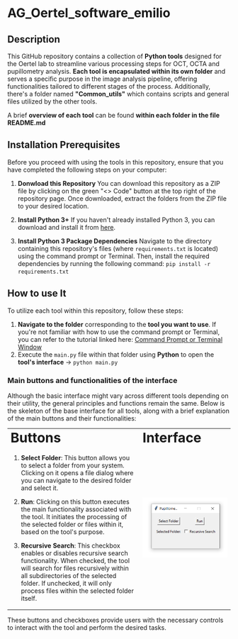 # AG_Oertel_software_emilio

## Description
This GitHub repository contains a collection of **Python tools** designed for the Oertel lab to streamline various processing steps for OCT, OCTA and pupillometry analysis. **Each tool is encapsulated within its own folder** and serves a specific purpose in the image analysis pipeline, offering functionalities tailored to different stages of the process. Additionally, there's a folder named **"Common_utils"** which contains scripts and general files utilized by the other tools.

A brief **overview of each tool** can be found **within each folder in the file README.md**


## Installation Prerequisites   
Before you proceed with using the tools in this repository, ensure that you have completed the following steps on your computer:

1. **Donwload this Repository**
You can download this repository as a ZIP file by clicking on the green "<> Code" button at the top right of the repository page. Once downloaded, extract the folders from the ZIP file to your desired location.

2. **Install Python 3+**
If you haven't already installed Python 3, you can download and install it from [here](https://www.python.org/downloads/).

3. **Install Python 3 Package Dependencies**
Navigate to the directory containing this repository's files (where `requirements.txt` is located) using the command prompt or Terminal. Then, install the required dependencies by running the following command: `pip install -r requirements.txt`


## How to use It
To utilize each tool within this repository, follow these steps:

1. **Navigate to the folder** corresponding to the **tool you want to use**. If you're not familiar with how to use the command prompt or Terminal, you can refer to the tutorial linked here: [Command Prompt or Terminal Window](https://github.com/emilio-lovarela/AG_Oertel_software_emilio/tree/main/Common_utils/CMD_tutorial)
2. Execute the `main.py` file within that folder using **Python** to open the **tool's interface** -> `python main.py`


### Main buttons and functionalities of the interface
Although the basic interface might vary across different tools depending on their utility, the general principles and functions remain the same. Below is the skeleton of the base interface for all tools, along with a brief explanation of the main buttons and their functionalities:

<table border="0">
 <tr>
    <td><b style="font-size:30px">Buttons</b></td>
    <td><b style="font-size:30px">Interface</b></td>
 </tr>
 <tr>
    <td>
       
1. **Select Folder**: This button allows you to select a folder from your system. Clicking on it opens a file dialog where you can navigate to the desired folder and select it.
       
2. **Run**: Clicking on this button executes the main functionality associated with the tool. It initiates the processing of the selected folder or files within it, based on the tool's purpose.

3. **Recursive Search**: This checkbox enables or disables recursive search functionality. When checked, the tool will search for files recursively within all subdirectories of the selected folder. If unchecked, it will only process files within the selected folder itself.

   </td>
   <td>
      <p align="center"> <img src="https://github.com/emilio-lovarela/AG_Oertel_software_emilio/blob/main/Common_utils/Tutorial_Images/interfaz.PNG?raw=true" alt="screenshot" width="700"></p>
   </td>
</tr>
</table>

These buttons and checkboxes provide users with the necessary controls to interact with the tool and perform the desired tasks.
